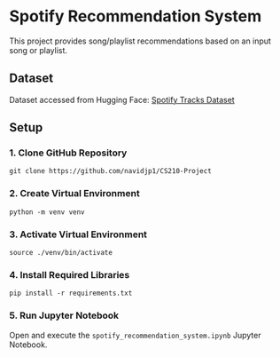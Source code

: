 # Spotify Recommendation System

This project provides song/playlist recommendations based on an input song or playlist.

## Dataset

Dataset accessed from Hugging Face: [Spotify Tracks Dataset](https://huggingface.co/datasets/maharshipandya/spotify-tracks-dataset)

## Setup

### 1. Clone GitHub Repository

```
git clone https://github.com/navidjp1/CS210-Project
```


### 2. Create Virtual Environment

```
python -m venv venv
```

### 3. Activate Virtual Environment

```
source ./venv/bin/activate
```

### 4. Install Required Libraries

```
pip install -r requirements.txt
```

### 5. Run Jupyter Notebook

Open and execute the `spotify_recommendation_system.ipynb` Jupyter Notebook.
